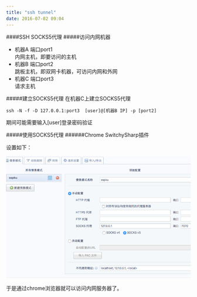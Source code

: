 ```yaml
---
title: "ssh tunnel"
date: 2016-07-02 09:04
---
```


####SSH SOCKS5代理
#####访问内网机器

- 机器A 端口port1  
  内网主机，即要访问的主机
- 机器B 端口port2  
  跳板主机，即双网卡机器，可访问内网和外网
- 机器C 端口port3  
  请求主机
  
#####建立SOCKS5代理
在机器C上建立SOCKS5代理

`ssh -N -f -D 127.0.0.1:port3  [user]@[机器B IP] -p [port2]`

期间可能需要输入[user]登录密码验证

#####使用SOCKS5代理
######Chrome SwitchySharp插件

设置如下：

![alt text](../attach/chromescreenshot.png) 

于是通过chrome浏览器就可以访问内网服务器了。